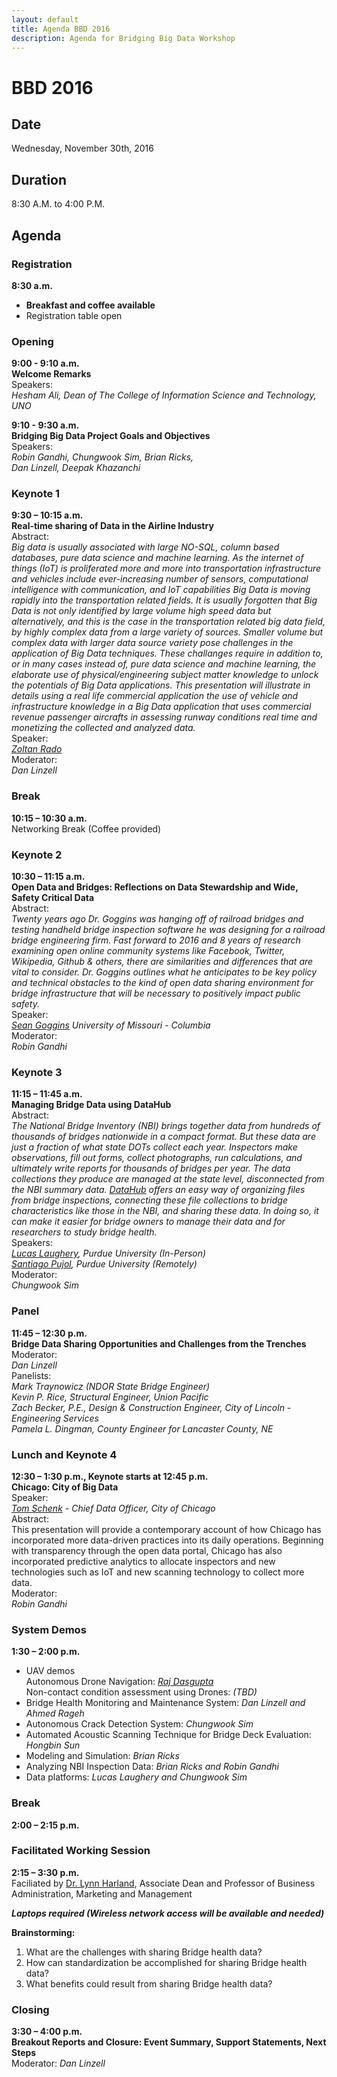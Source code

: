 ```yaml
---
layout: default
title: Agenda BBD 2016
description: Agenda for Bridging Big Data Workshop
---
```


# BBD 2016  

## Date
Wednesday, November 30th, 2016 

## Duration  
8:30 A.M. to 4:00 P.M.

## Agenda

### Registration
**8:30 a.m.**   
- **Breakfast and coffee available**      
- Registration table open  

### Opening

**9:00 - 9:10 a.m.**             
**Welcome Remarks**  
Speakers:           
_Hesham Ali, Dean of The College of Information Science and Technology, UNO_

**9:10 - 9:30 a.m.**        
**Bridging Big Data Project Goals and Objectives**  
Speakers:     
_Robin Gandhi, Chungwook Sim, Brian Ricks,  
Dan Linzell, Deepak Khazanchi_   

### Keynote 1
**9:30 – 10:15 a.m.**        
**Real-time sharing of Data in the Airline Industry**  
Abstract:  
_Big data is usually associated with large NO-SQL, column based databases, pure data science and machine learning.  As the internet of things (IoT) is proliferated more and more into transportation infrastructure and vehicles include ever-increasing number of sensors, computational intelligence with communication, and IoT capabilities Big Data is moving rapidly into the transportation related fields.  It is usually forgotten that Big Data is not only identified by large volume high speed data but alternatively, and this is the case in the transportation related big data field, by highly complex data from a large variety of sources.  Smaller volume but complex data with larger data source variety pose challenges in the application of Big Data techniques.  These challanges require in addition to, or in many cases instead of, pure data science and machine learning, the elaborate use of physical/engineering subject matter knowledge to unlock the potentials of Big Data applications. This presentation will illustrate in details using a real life commercial application the use of vehicle and infrastructure knowledge in a Big Data application that uses commercial revenue passenger aircrafts in assessing runway conditions real time and monetizing the collected and analyzed data._  
Speaker:   
_[Zoltan Rado](http://www.aviationsafetytechnologies.com/dr-zoltan-rado/)_  
Moderator:   
_Dan Linzell_  

### Break
**10:15 – 10:30 a.m.**      
Networking Break (Coffee provided)

### Keynote 2
**10:30 – 11:15 a.m.   
Open Data and Bridges: Reflections on Data Stewardship and Wide, Safety Critical Data**  
Abstract:  
_Twenty years ago Dr. Goggins was hanging off of railroad bridges and testing handheld bridge inspection software he was designing for a railroad bridge engineering firm. Fast forward to 2016 and 8 years of research examining open online community systems like Facebook, Twitter, Wikipedia, Github & others, there are similarities and differences that are vital to consider. Dr. Goggins outlines what he anticipates to be key policy and technical obstacles to the kind of open data sharing environment for bridge infrastructure that will be necessary to positively impact public safety._  
Speaker:   
_[Sean Goggins](https://education.missouri.edu/person/sean-goggins/) University of Missouri - Columbia_  
Moderator:   
_Robin Gandhi_                                 

### Keynote 3
**11:15 – 11:45 a.m.   
Managing Bridge Data using DataHub**  
Abstract:  
_The National Bridge Inventory (NBI) brings together data from hundreds of thousands of bridges nationwide in a compact format. But these data are just a fraction of what state DOTs collect each year. Inspectors make observations, fill out forms, collect photographs, run calculations, and ultimately write reports for thousands of bridges per year. The data collections they produce are managed at the state level, disconnected from the NBI summary data. [DataHub](http://datacenterhub.org) offers an easy way of organizing files from bridge inspections, connecting these file collections to bridge characteristics like those in the NBI, and sharing these data. In doing so, it can make it easier for bridge owners to manage their data and for researchers to study bridge health._  
Speakers:   
_[Lucas Laughery](https://bridgingbigdata.github.io/pages/bio.html#lucas-laughery), Purdue University (In-Person)      
[Santiago Pujol](https://bridgingbigdata.github.io/pages/bio.html#santiago-pujol), Purdue University (Remotely)_   
Moderator:  
_Chungwook Sim_   

### Panel
**11:45 – 12:30 p.m.   
Bridge Data Sharing Opportunities and Challenges from the Trenches**  
Moderator:      
_Dan Linzell_  
Panelists:       
_Mark Traynowicz (NDOR State Bridge Engineer)    
Kevin P. Rice, Structural Engineer, Union Pacific  
Zach Becker, P.E., Design & Construction Engineer, City of Lincoln - Engineering Services  
Pamela L. Dingman, County Engineer for Lancaster County, NE_  
                                                                        
### Lunch and Keynote 4  
**12:30 – 1:30 p.m., Keynote starts at 12:45 p.m.   
Chicago: City of Big Data**     
Speaker:    
_[Tom Schenk](http://tomschenkjr.net) - Chief Data Officer, City of Chicago_  
Abstract:  
This presentation will provide a contemporary account of how Chicago has incorporated more data-driven practices into its daily operations. Beginning with transparency through the open data portal, Chicago has also incorporated predictive analytics to allocate inspectors and new technologies such as IoT and new scanning technology to collect more data.  
Moderator:  
_Robin Gandhi_  

### System Demos
**1:30 – 2:00 p.m.**   
- UAV demos  
Autonomous Drone Navigation: _[Raj Dasgupta](https://sites.google.com/site/prithvirajdasgupta/)_  
Non-contact condition assessment using Drones: _(TBD)_    
- Bridge Health Monitoring and Maintenance System: _Dan Linzell and Ahmed Rageh_  
- Autonomous Crack Detection System: _Chungwook Sim_  
- Automated Acoustic Scanning Technique for Bridge Deck Evaluation: _Hongbin Sun_  
- Modeling and Simulation: _Brian Ricks_    
- Analyzing NBI Inspection Data: _Brian Ricks and Robin Gandhi_  
- Data platforms: _Lucas Laughery and Chungwook Sim_     


### Break
**2:00 – 2:15 p.m.**  

### Facilitated Working Session 
**2:15 – 3:30 p.m.**   
Faciliated by [Dr. Lynn Harland](http://www.unomaha.edu/college-of-business-administration/college-profile-and-directory/harland-lynn.php), Associate Dean and Professor of Business Administration, Marketing and Management  

_**Laptops required (Wireless network access will be available and needed)**_  

**Brainstorming:**  
1. What are the challenges with sharing Bridge health data?   
2. How can standardization be accomplished for sharing Bridge health data?  
3. What benefits could result from sharing Bridge health data?       

### Closing
**3:30 – 4:00 p.m.  
Breakout Reports  and Closure: Event Summary, Support Statements, Next Steps**   
Moderator: 
_Dan Linzell_
